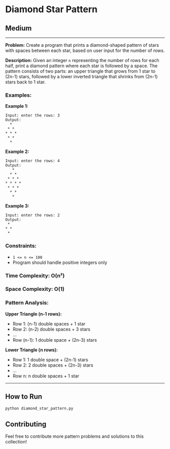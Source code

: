 # Diamond Star Pattern

## Medium

---

**Problem:** Create a program that prints a diamond-shaped pattern of stars with spaces between each star, based on user input for the number of rows.

**Description:** Given an integer `n` representing the number of rows for each half, print a diamond pattern where each star is followed by a space. The pattern consists of two parts: an upper triangle that grows from 1 star to (2n-1) stars, followed by a lower inverted triangle that shrinks from (2n-1) stars back to 1 star.

### Examples:

**Example 1:**
```
Input: enter the rows: 3
Output:
  *
 * *
* * *
 * *
  *
```

**Example 2:**
```
Input: enter the rows: 4
Output:
   *
  * *
 * * *
* * * *
 * * *
  * *
   *
```

**Example 3:**
```
Input: enter the rows: 2
Output:
 *
* *
 *
```

### Constraints:
- `1 <= n <= 100`
- Program should handle positive integers only

### Time Complexity: O(n²)
### Space Complexity: O(1)

### Pattern Analysis:
**Upper Triangle (n-1 rows):**
- Row 1: (n-1) double spaces + 1 star
- Row 2: (n-2) double spaces + 3 stars
- ...
- Row (n-1): 1 double space + (2n-3) stars

**Lower Triangle (n rows):**
- Row 1: 1 double space + (2n-1) stars
- Row 2: 2 double spaces + (2n-3) stars
- ...
- Row n: n double spaces + 1 star

---

## How to Run

```bash
python diamond_star_pattern.py
```

## Contributing

Feel free to contribute more pattern problems and solutions to this collection!